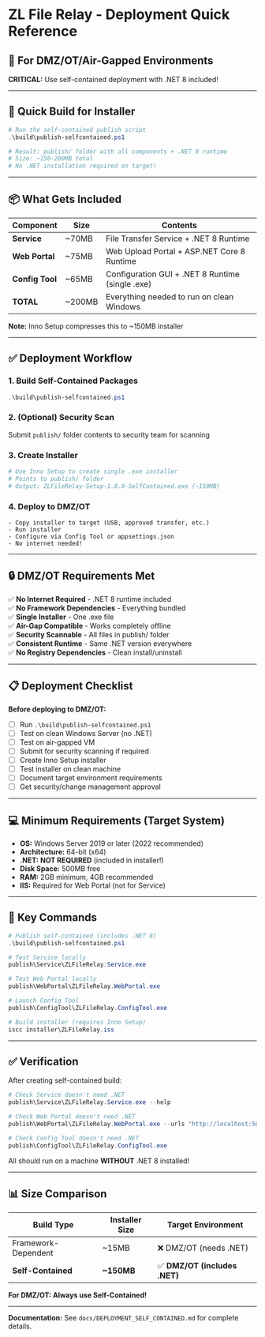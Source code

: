 # ZL File Relay - Deployment Quick Reference

## 🎯 For DMZ/OT/Air-Gapped Environments

**CRITICAL:** Use self-contained deployment with .NET 8 included!

---

## 🚀 Quick Build for Installer

```powershell
# Run the self-contained publish script
.\build\publish-selfcontained.ps1

# Result: publish/ folder with all components + .NET 8 runtime
# Size: ~150-200MB total
# No .NET installation required on target!
```

---

## 📦 What Gets Included

| Component | Size | Contents |
|-----------|------|----------|
| **Service** | ~70MB | File Transfer Service + .NET 8 Runtime |
| **Web Portal** | ~75MB | Web Upload Portal + ASP.NET Core 8 Runtime |
| **Config Tool** | ~65MB | Configuration GUI + .NET 8 Runtime (single .exe) |
| **TOTAL** | ~200MB | Everything needed to run on clean Windows |

**Note:** Inno Setup compresses this to ~150MB installer

---

## ✅ Deployment Workflow

### 1. Build Self-Contained Packages
```powershell
.\build\publish-selfcontained.ps1
```

### 2. (Optional) Security Scan
Submit `publish/` folder contents to security team for scanning

### 3. Create Installer
```powershell
# Use Inno Setup to create single .exe installer
# Points to publish/ folder
# Output: ZLFileRelay-Setup-1.0.0-SelfContained.exe (~150MB)
```

### 4. Deploy to DMZ/OT
```
- Copy installer to target (USB, approved transfer, etc.)
- Run installer
- Configure via Config Tool or appsettings.json
- No internet needed!
```

---

## 🔒 DMZ/OT Requirements Met

✅ **No Internet Required** - .NET 8 runtime included  
✅ **No Framework Dependencies** - Everything bundled  
✅ **Single Installer** - One .exe file  
✅ **Air-Gap Compatible** - Works completely offline  
✅ **Security Scannable** - All files in publish/ folder  
✅ **Consistent Runtime** - Same .NET version everywhere  
✅ **No Registry Dependencies** - Clean install/uninstall  

---

## 📋 Deployment Checklist

**Before deploying to DMZ/OT:**
- [ ] Run `.\build\publish-selfcontained.ps1`
- [ ] Test on clean Windows Server (no .NET)
- [ ] Test on air-gapped VM
- [ ] Submit for security scanning if required
- [ ] Create Inno Setup installer
- [ ] Test installer on clean machine
- [ ] Document target environment requirements
- [ ] Get security/change management approval

---

## 💻 Minimum Requirements (Target System)

- **OS:** Windows Server 2019 or later (2022 recommended)
- **Architecture:** 64-bit (x64)
- **.NET:** **NOT REQUIRED** (included in installer!)
- **Disk Space:** 500MB free
- **RAM:** 2GB minimum, 4GB recommended
- **IIS:** Required for Web Portal (not for Service)

---

## 🎯 Key Commands

```powershell
# Publish self-contained (includes .NET 8)
.\build\publish-selfcontained.ps1

# Test Service locally
publish\Service\ZLFileRelay.Service.exe

# Test Web Portal locally  
publish\WebPortal\ZLFileRelay.WebPortal.exe

# Launch Config Tool
publish\ConfigTool\ZLFileRelay.ConfigTool.exe

# Build installer (requires Inno Setup)
iscc installer\ZLFileRelay.iss
```

---

## ✅ Verification

After creating self-contained build:

```powershell
# Check Service doesn't need .NET
publish\Service\ZLFileRelay.Service.exe --help

# Check Web Portal doesn't need .NET
publish\WebPortal\ZLFileRelay.WebPortal.exe --urls "http://localhost:5000"

# Check Config Tool doesn't need .NET
publish\ConfigTool\ZLFileRelay.ConfigTool.exe
```

All should run on a machine **WITHOUT** .NET 8 installed!

---

## 📊 Size Comparison

| Build Type | Installer Size | Target Environment |
|------------|----------------|-------------------|
| Framework-Dependent | ~15MB | ❌ DMZ/OT (needs .NET) |
| **Self-Contained** | **~150MB** | ✅ **DMZ/OT (includes .NET)** |

**For DMZ/OT: Always use Self-Contained!**

---

**Documentation:** See `docs/DEPLOYMENT_SELF_CONTAINED.md` for complete details.


